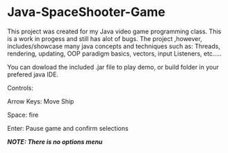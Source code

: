 # Java-SpaceShooter-Game

This project was created for my Java video game programming class. This is a work in progess and still has alot of bugs.  The project ,however, includes/showcase many java concepts and techniques such as:
Threads, rendering, updating, OOP paradigm basics, vectors, input Listeners, etc.....

You can dowload the included .jar file to play demo, or build folder in your prefered java IDE. 

Controls:

Arrow Keys: Move Ship 

Space: fire 

Enter: Pause game and confirm selections

***NOTE: There is no options menu***
